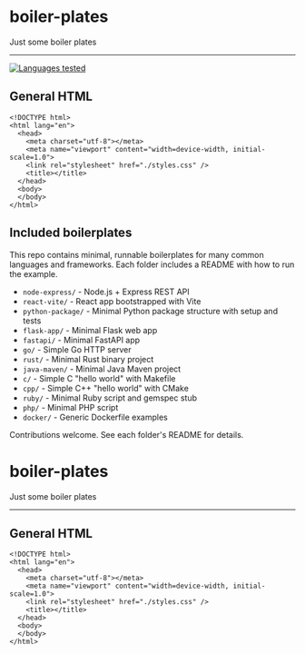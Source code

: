 # boiler-plates
Just some boiler plates

---

[![Languages tested](https://img.shields.io/endpoint?url=https://raw.githubusercontent.com/Atomic-Germ/boiler-plates/main/coverage-badge.json)](https://github.com/Atomic-Germ/boiler-plates/blob/main/coverage-badge.json)


## General HTML
```
<!DOCTYPE html>
<html lang="en">
  <head>
    <meta charset="utf-8"></meta>
    <meta name="viewport" content="width=device-width, initial-scale=1.0">
    <link rel="stylesheet" href="./styles.css" />
    <title></title>
  </head>
  <body>
  </body>
</html>

```

## Included boilerplates

This repo contains minimal, runnable boilerplates for many common languages and frameworks. Each folder includes a README with how to run the example.

- `node-express/` - Node.js + Express REST API
- `react-vite/` - React app bootstrapped with Vite
- `python-package/` - Minimal Python package structure with setup and tests
- `flask-app/` - Minimal Flask web app
- `fastapi/` - Minimal FastAPI app
- `go/` - Simple Go HTTP server
- `rust/` - Minimal Rust binary project
- `java-maven/` - Minimal Java Maven project
- `c/` - Simple C "hello world" with Makefile
- `cpp/` - Simple C++ "hello world" with CMake
- `ruby/` - Minimal Ruby script and gemspec stub
- `php/` - Minimal PHP script
- `docker/` - Generic Dockerfile examples

Contributions welcome. See each folder's README for details.
# boiler-plates
Just some boiler plates

---

## General HTML
```
<!DOCTYPE html>
<html lang="en">
  <head>
    <meta charset="utf-8"></meta>
    <meta name="viewport" content="width=device-width, initial-scale=1.0">
    <link rel="stylesheet" href="./styles.css" />
    <title></title>
  </head>
  <body>
  </body>
</html>
